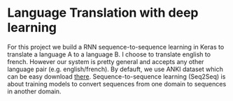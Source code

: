 # Language Translation with deep learning

For this project we build a RNN sequence-to-sequence learning in Keras to translate a language A to a language B. I choose to translate english to french. However our system is pretty general and accepts any other language pair (e.g. english/french). By defauft, we use ANKI dataset which can be easy download [there](http://www.manythings.org/anki/). Sequence-to-sequence learning (Seq2Seq) is about training models to convert sequences from one domain to sequences in another domain.

